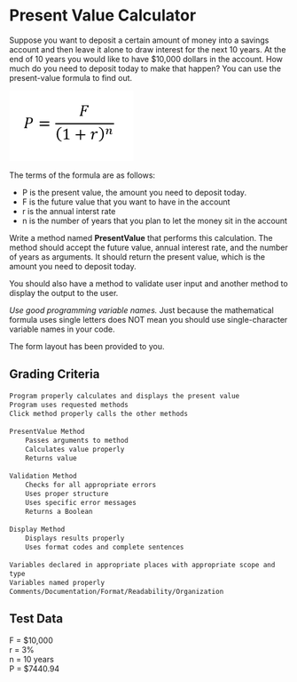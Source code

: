 # Present Value Calculator

Suppose you want to deposit a certain amount of money into a savings account and then leave 
it alone to draw interest for the next 10 years. At the end of 10 years you would like to 
have $10,000 dollars in the account. How much do you need to deposit today to make that happen?
You can use the present-value formula to find out.

![Present Value Formula](present-value-formula.png)

The terms of the formula are as follows:  
- P is the present value, the amount you need to deposit today. 
- F is the future value that you want to have in the account  
- r is the annual interst rate  
- n is the number of years that you plan to let the money sit in the account  

Write a method named **PresentValue** that performs this calculation. The method should accept 
the future value, annual interest rate, and the number of years as arguments. It should return 
the present value, which is the amount you need to deposit today. 

You should also have a method to validate user input and another method to display the output
to the user.

*Use good programming variable names.* Just because the mathematical formula uses single letters
does NOT mean you should use single-character variable names in your code.

The form layout has been provided to you.

## Grading Criteria

	Program properly calculates and displays the present value    
	Program uses requested methods  
	Click method properly calls the other methods  

	PresentValue Method  
		Passes arguments to method  
		Calculates value properly  
		Returns value  

	Validation Method  		
		Checks for all appropriate errors  
		Uses proper structure  
		Uses specific error messages  
		Returns a Boolean  

	Display Method  
		Displays results properly  
		Uses format codes and complete sentences  
					
	Variables declared in appropriate places with appropriate scope and type  	
	Variables named properly  
	Comments/Documentation/Format/Readability/Organization  		

## Test Data

F = $10,000  
r = 3%  
n = 10 years  
P = $7440.94  
